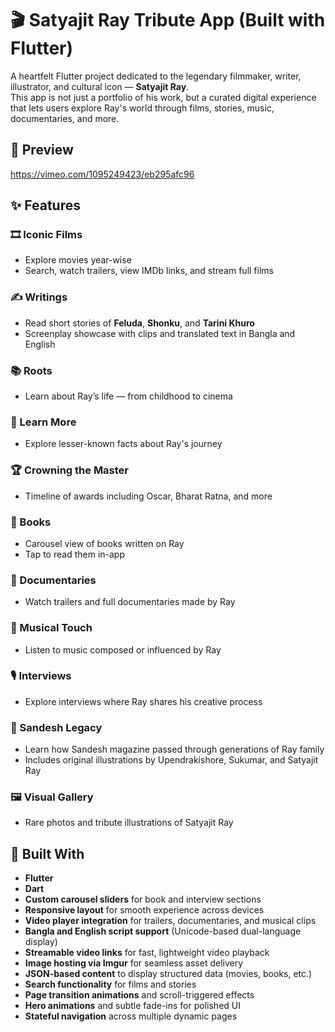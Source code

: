 # 🎬 Satyajit Ray Tribute App (Built with Flutter)

A heartfelt Flutter project dedicated to the legendary filmmaker, writer, illustrator, and cultural icon — **Satyajit Ray**.  
This app is not just a portfolio of his work, but a curated digital experience that lets users explore Ray's world through films, stories, music, documentaries, and more.


## 📱 Preview
https://vimeo.com/1095249423/eb295afc96


## ✨ Features

### 🎞️ Iconic Films
- Explore movies year-wise
- Search, watch trailers, view IMDb links, and stream full films

### ✍️ Writings
- Read short stories of **Feluda**, **Shonku**, and **Tarini Khuro**
- Screenplay showcase with clips and translated text in Bangla and English

### 📚 Roots
- Learn about Ray’s life — from childhood to cinema

### 🤔 Learn More
- Explore lesser-known facts about Ray's journey

### 🏆 Crowning the Master
- Timeline of awards including Oscar, Bharat Ratna, and more

### 📖 Books
- Carousel view of books written on Ray
- Tap to read them in-app

### 🎥 Documentaries
- Watch trailers and full documentaries made by Ray

### 🎼 Musical Touch
- Listen to music composed or influenced by Ray

### 🎙️ Interviews
- Explore interviews where Ray shares his creative process

### 📰 Sandesh Legacy
- Learn how Sandesh magazine passed through generations of Ray family
- Includes original illustrations by Upendrakishore, Sukumar, and Satyajit Ray

### 🖼️ Visual Gallery
- Rare photos and tribute illustrations of Satyajit Ray
## 🚀 Built With

- **Flutter**
- **Dart**
- **Custom carousel sliders** for book and interview sections
- **Responsive layout** for smooth experience across devices
- **Video player integration** for trailers, documentaries, and musical clips
- **Bangla and English script support** (Unicode-based dual-language display)
- **Streamable video links** for fast, lightweight video playback
- **Image hosting via Imgur** for seamless asset delivery
- **JSON-based content** to display structured data (movies, books, etc.)
- **Search functionality** for films and stories
- **Page transition animations** and scroll-triggered effects
- **Hero animations** and subtle fade-ins for polished UI
- **Stateful navigation** across multiple dynamic pages

